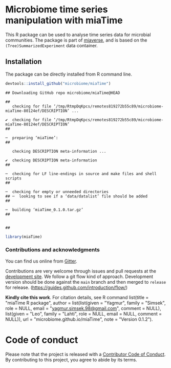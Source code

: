 # Microbiome time series manipulation with miaTime

This R package can be used to analyse time series data for microbial
communities. The package is part of [miaverse](microbiome.github.io), 
and is based on the `(Tree)SummarizedExperiment` data container.

## Installation
 
The package can be directly installed from R command line.


```r
devtools::install_github("microbiome/miaTime")
```

```
## Downloading GitHub repo microbiome/miaTime@HEAD
```

```
##      checking for file ‘/tmp/RtmpDqKpcs/remotes819272b55c89/microbiome-miaTime-80124ef/DESCRIPTION’ ...  ✔  checking for file ‘/tmp/RtmpDqKpcs/remotes819272b55c89/microbiome-miaTime-80124ef/DESCRIPTION’
##   ─  preparing ‘miaTime’:
##      checking DESCRIPTION meta-information ...  ✔  checking DESCRIPTION meta-information
##   ─  checking for LF line-endings in source and make files and shell scripts
##   ─  checking for empty or unneeded directories
## ─  looking to see if a ‘data/datalist’ file should be added
##   ─  building ‘miaTime_0.1.0.tar.gz’
##      
## 
```

```r
library(miaTime)
```

### Contributions and acknowledgments

You can find us online from [Gitter](https://gitter.im/microbiome/miaverse).

Contributions are very welcome through issues and pull requests at the
[development site](https://github.com/microbiome/miaTime). We follow a git
flow kind of approach. Development version should be done against the
`main` branch and then merged to `release` for release.
(https://guides.github.com/introduction/flow/)

**Kindly cite this work**. For citation details, see R command
  list(title = "miaTime R package", author = list(list(given = "Yagmur", family = "Simsek", role = NULL, email = "yagmur.simsek.98@gmail.com", comment = NULL), list(given = "Leo", family = "Lahti", role = NULL, email = NULL, comment = NULL)), url = "microbiome.github.io/miaTime", note = "Version 0.1.2").

# Code of conduct

Please note that the project is released with a [Contributor Code of Conduct](https://contributor-covenant.org/version/2/0/CODE_OF_CONDUCT.html).
By contributing to this project, you agree to abide by its terms.
